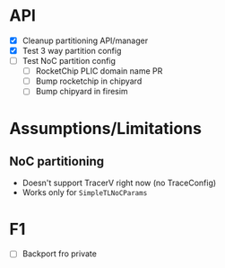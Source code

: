 # API
- [x] Cleanup partitioning API/manager
- [x] Test 3 way partition config
- [ ] Test NoC partition config
    - [ ] RocketChip PLIC domain name PR
    - [ ] Bump rocketchip in chipyard
    - [ ] Bump chipyard in firesim

# Assumptions/Limitations
## NoC partitioning 
- Doesn't support TracerV right now (no TraceConfig)
- Works only for `SimpleTLNoCParams`


# F1
- [ ] Backport fro private
